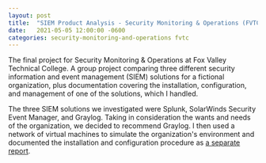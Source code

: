 ```yaml
---
layout: post
title:  "SIEM Product Analysis - Security Monitoring & Operations (FVTC)"
date:   2021-05-05 12:00:00 -0600
categories: security-monitoring-and-operations fvtc
---
```

The final project for Security Monitoring & Operations at Fox Valley Technical College. A group project comparing three different security information and event management (SIEM) solutions for a fictional organization, plus documentation covering the installation, configuration, and management of one of the solutions, which I handled.

The three SIEM solutions we investigated were Splunk, SolarWinds Security Event Manager, and Graylog. Taking in consideration the wants and needs of the organization, we decided to recommend Graylog. I then used a network of virtual machines to simulate the organization's environment and documented the installation and configuration procedure as [a separate report](/assets/graylog/installation-and-configuration-procedure.pdf).

<!-- <embed src="/assets/graylog/installation-and-configuration-procedure.pdf" type="application/pdf" width="100%" height="1000px"/> -->
